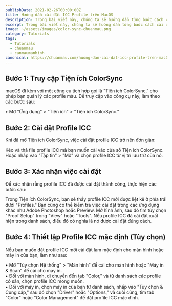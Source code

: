 ```yaml
---
publishDate: 2021-02-26T00:00:00Z
title: Hướng dẫn cài đặt ICC Profile trên MacOS
description: Trong bài viết này, chúng ta sẽ hướng dẫn từng bước cách cài đặt profile ICC trên macOS, giúp bạn tận dụng đầy đủ tính năng quản lý màu sắc cho các dự án sáng tạo.
excerpt: Trong bài viết này, chúng ta sẽ hướng dẫn từng bước cách cài đặt profile ICC trên macOS, giúp bạn tận dụng đầy đủ tính năng quản lý màu sắc cho các dự án sáng tạo.
image: ~/assets/images/color-sync-chuanmau.png
category: Tutorials
tags:
  - Tutorials
  - chuanmau
  - canmaumanhinh
canonical: https://chuanmau.com/huong-dan-cai-dat-icc-profile-tren-macOS
---
```


## Bước 1: Truy cập Tiện ích ColorSync
macOS đi kèm với một công cụ tích hợp gọi là "Tiện ích ColorSync," cho phép bạn quản lý các profile màu. Để truy cập vào công cụ này, làm theo các bước sau:

• Mở "Ứng dụng" > "Tiện ích" > "Tiện ích ColorSync."

## Bước 2: Cài đặt Profile ICC
Khi đã mở Tiện ích ColorSync, việc cài đặt profile ICC trở nên đơn giản:

Kéo và thả file profile ICC mà bạn muốn cài vào cửa sổ Tiện ích ColorSync.
Hoặc nhấp vào "Tập tin" > "Mở" và chọn profile ICC từ vị trí lưu trữ của nó.

## Bước 3: Xác nhận việc cài đặt
Để xác nhận rằng profile ICC đã được cài đặt thành công, thực hiện các bước sau:

Trong Tiện ích ColorSync, bạn sẽ thấy profile ICC mới được liệt kê ở phía trái dưới "Profiles."
Bạn cũng có thể kiểm tra việc cài đặt trong các ứng dụng khác như Adobe Photoshop hoặc Preview. Mở hình ảnh, sau đó tìm tùy chọn "Proof Setup" trong "View" hoặc "Tools". Nếu profile ICC đã cài đặt xuất hiện trong danh sách, điều đó có nghĩa là nó được cài đặt đúng cách.

## Bước 4: Thiết lập Profile ICC mặc định (Tùy chọn)
Nếu bạn muốn đặt profile ICC mới cài đặt làm mặc định cho màn hình hoặc máy in của bạn, làm như sau:

• Mở "Tùy chọn Hệ thống" > "Màn hình" để cài cho màn hình hoặc "Máy in & Scan" để cài cho máy in. </br>
• Đối với màn hình, di chuyển đến tab "Color," và từ danh sách các profile có sẵn, chọn profile ICC mong muốn. </br>
• Đối với máy in, chọn máy in của bạn từ danh sách, nhấp vào "Tùy chọn & Cung cấp," sau đó chọn "Driver" hoặc "Options," và cuối cùng, tìm tab "Color" hoặc "Color Management" để đặt profile ICC mặc định.